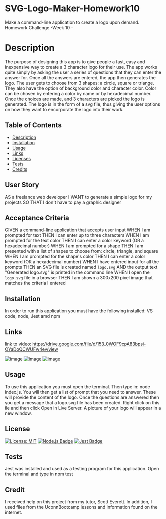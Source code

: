 # SVG-Logo-Maker-Homework10
Make a command-line application to create a logo upon demand.  Homework Challenge -Week 10 -

# Description
The purpose of designing this app is to give people a fast, easy and inexpensive way to create a 3 character logo for their use. The app works quite simply
by asking the user a series of questions that they can enter the answer for.  Once all the answers are entered, the app then generates the logo.
The user gets to choose from 3 shapes: a circle, square or triange.  They also have the option of background color and character color. Color can be chosen by entering
a color by name or by hexadecimal number. Once the choices are made, and 3 characters are picked the logo is generated.  The logo is in the form of a svg file, thus 
giving the user options on how they want to encorporate the logo into their work.

## Table of Contents
* [Description](#description)
* [Installation](#installation)
* [Usage](#usage)
* [Links](#links)
* [Licenses](#license)
* [Tests](#tests)
* [Credits](#credits)

## User Story
AS a freelance web developer
I WANT to generate a simple logo for my projects
SO THAT I don't have to pay a graphic designer

## Acceptance Criteria
GIVEN a command-line application that accepts user input
WHEN I am prompted for text
THEN I can enter up to three characters
WHEN I am prompted for the text color
THEN I can enter a color keyword (OR a hexadecimal number)
WHEN I am prompted for a shape
THEN I am presented with a list of shapes to choose from: circle, triangle, and square
WHEN I am prompted for the shape's color
THEN I can enter a color keyword (OR a hexadecimal number)
WHEN I have entered input for all the prompts
THEN an SVG file is created named `logo.svg`
AND the output text "Generated logo.svg" is printed in the command line
WHEN I open the `logo.svg` file in a browser
THEN I am shown a 300x200 pixel image that matches the criteria I entered

## Installation
In order to run this application you must have the following installed: VS code, node, Jest amd npm

## Links
link to video: 
https://drive.google.com/file/d/153_0WOF9cpA83bpsi-OYaDoQCWUFw4ev/view

![image](https://github.com/LindaV2023/SVG-Logo-Maker-Homework10/assets/127782990/6b2cbf1d-7894-41c3-8a58-49d99e2342de)
![image](https://github.com/LindaV2023/SVG-Logo-Maker-Homework10/assets/127782990/f0e0b03e-9a78-42c0-b3d8-00a1c20909a9)
![image](https://github.com/LindaV2023/SVG-Logo-Maker-Homework10/assets/127782990/c336014f-5c14-4f8b-b911-c24b7bb89d80)




## Usage
To use this application you must open the terminal. Then type in: node index.js.  You will then get 
a list of prompt that you need to answer.  These will provide the content of the logo.  Once the questions
are answered then you get a message that a logo.svg file has been created.  Right click on this ile and
then click Open in Live Server.  A picture of your logo will appear in a new window.

## License
[![License: MIT](https://img.shields.io/badge/License-MIT-green.svg)](https://opensource.org/licenses/MIT)
  [![Node.js Badge](https://img.shields.io/badge/Node.js-393?logo=nodedotjs&logoColor=fff&style=flat)](https://nodejs.org/en) 
  [![Jest Badge](https://img.shields.io/badge/Jest-C21325?logo=jest&logoColor=fff&style=flat)](https://jestjs.io/)

## Tests
Jest was installed and used as a testing program for this application.  Open the terminal and type in npm test

## Credit
I received help on this project from my tutor, Scott Everett.  In addition, I used files from the UconnBootcamp lessons and
information found on the internet.
